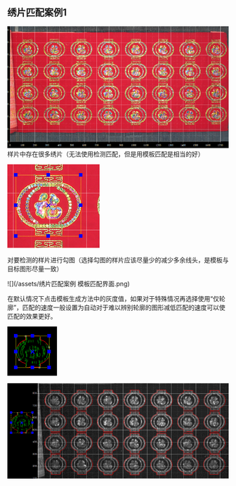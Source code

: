 ## 绣片匹配案例1

![](/assets/绣片匹配案例11.png)样片中存在很多绣片（无法使用检测匹配，但是用模板匹配是相当的好）

![](/assets/匹配勾图.png)

对要检测的样片进行勾图（选择勾图的样片应该尽量少的减少多余线头，是模板与目标图形尽量一致）

![](/assets/绣片匹配案例 模板匹配界面.png)

在默认情况下点击模板生成方法中的灰度值，如果对于特殊情况再选择使用“仅轮廓”，匹配的速度一般设置为自动对于难以辨别轮廓的图形减低匹配的速度可以使匹配的效果更好。

![](/assets/绣片匹配生成的模板1.png)

![](/assets/模板匹配后结果.png)

